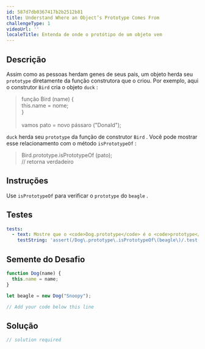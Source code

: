 ```yaml
---
id: 587d7db0367417b2b2512b81
title: Understand Where an Object’s Prototype Comes From
challengeType: 1
videoUrl: ''
localeTitle: Entenda de onde o protótipo de um objeto vem
---
```


## Descrição
<section id="description"> Assim como as pessoas herdam genes de seus pais, um objeto herda seu <code>prototype</code> diretamente da função construtora que o criou. Por exemplo, aqui o construtor <code>Bird</code> cria o objeto <code>duck</code> : <blockquote> função Bird (name) { <br> this.name = nome; <br> } <br><br> vamos pato = novo pássaro (&quot;Donald&quot;); </blockquote> <code>duck</code> herda seu <code>prototype</code> da função de construtor <code>Bird</code> . Você pode mostrar esse relacionamento com o método <code>isPrototypeOf</code> : <blockquote> Bird.prototype.isPrototypeOf (pato); <br> // retorna verdadeiro </blockquote></section>

## Instruções
<section id="instructions"> Use <code>isPrototypeOf</code> para verificar o <code>prototype</code> do <code>beagle</code> . </section>

## Testes
<section id='tests'>

```yml
tests:
  - text: Mostre que o <code>Dog.prototype</code> é o <code>prototype</code> do <code>beagle</code>
    testString: 'assert(/Dog\.prototype\.isPrototypeOf\(beagle\)/.test(code), "Show that <code>Dog.prototype</code> is the <code>prototype</code> of <code>beagle</code>");'

```

</section>

## Semente do Desafio
<section id='challengeSeed'>

<div id='js-seed'>

```js
function Dog(name) {
  this.name = name;
}

let beagle = new Dog("Snoopy");

// Add your code below this line

```

</div>



</section>

## Solução
<section id='solution'>

```js
// solution required
```
</section>
